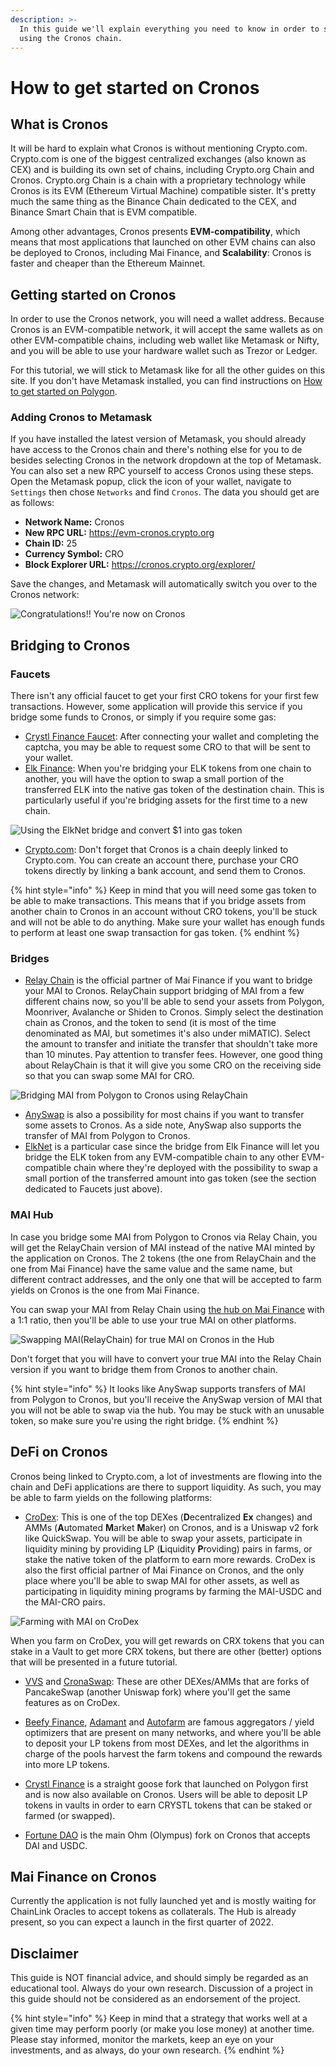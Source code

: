 ```yaml
---
description: >-
  In this guide we'll explain everything you need to know in order to start
  using the Cronos chain.
---
```


# How to get started on Cronos

## What is Cronos

It will be hard to explain what Cronos is without mentioning Crypto.com. Crypto.com is one of the biggest centralized exchanges (also known as CEX) and is building its own set of chains, including Crypto.org Chain and Cronos. Crypto.org Chain is a chain with a proprietary technology while Cronos is its EVM (Ethereum Virtual Machine) compatible sister. It's pretty much the same thing as the Binance Chain dedicated to the CEX, and Binance Smart Chain that is EVM compatible.

Among other advantages, Cronos presents **EVM-compatibility**, which means that most applications that launched on other EVM chains can also be deployed to Cronos, including Mai Finance, and **Scalability**: Cronos is faster and cheaper than the Ethereum Mainnet.

## Getting started on Cronos

In order to use the Cronos network, you will need a wallet address. Because Cronos is an EVM-compatible network, it will accept the same wallets as on other EVM-compatible chains, including web wallet like Metamask or Nifty, and you will be able to use your hardware wallet such as Trezor or Ledger.

For this tutorial, we will stick to Metamask like for all the other guides on this site. If you don't have Metamask installed, you can find instructions on [How to get started on Polygon](<../polygon-tutorials/how-to-get-started-on-polygon.md>).

### Adding Cronos to Metamask

If you have installed the latest version of Metamask, you should already have access to the Cronos chain and there's nothing else for you to de besides selecting Cronos in the network dropdown at the top of Metamask. You can also set a new RPC yourself to access Cronos using these steps. Open the Metamask popup, click the icon of your wallet, navigate to `Settings` then chose `Networks` and find `Cronos`. The data you should get are as follows:

* **Network Name:** Cronos
* **New RPC URL:** https://evm-cronos.crypto.org
* **Chain ID:** 25
* **Currency Symbol:** CRO
* **Block Explorer URL:** https://cronos.crypto.org/explorer/

Save the changes, and Metamask will automatically switch you over to the Cronos network:

![Congratulations!! You're now on Cronos](<../.gitbook/assets/Cronos-onboarding-1.png>)

## Bridging to Cronos

### Faucets

There isn't any official faucet to get your first CRO tokens for your first few transactions. However, some application will provide this service if you bridge some funds to Cronos, or simply if you require some gas:

* [Crystl Finance Faucet](https://cronos.crystl.finance/faucet): After connecting your wallet and completing the captcha, you may be able to request some CRO to that will be sent to your wallet.
* [Elk Finance](https://app.elk.finance/#/elknet): When you're bridging your ELK tokens from one chain to another, you will have the option to swap a small portion of the transferred ELK into the native gas token of the destination chain. This is particularly useful if you're bridging assets for the first time to a new chain.

![Using the ElkNet bridge and convert $1 into gas token](<../.gitbook/assets/Cronos-onboarding-2.png>)

* [Crypto.com](https://crypto.com/): Don't forget that Cronos is a chain deeply linked to Crypto.com. You can create an account there, purchase your CRO tokens directly by linking a bank account, and send them to Cronos.

{% hint style="info" %}
Keep in mind that you will need some gas token to be able to make transactions. This means that if you bridge assets from another chain to Cronos in an account without CRO tokens, you'll be stuck and will not be able to do anything. Make sure your wallet has enough funds to perform at least one swap transaction for gas token.
{% endhint %}

### Bridges

* [Relay Chain](https://app.relaychain.com/transfer#/) is the official partner of Mai Finance if you want to bridge your MAI to Cronos. RelayChain support bridging of MAI from a few different chains now, so you'll be able to send your assets from Polygon, Moonriver, Avalanche or Shiden to Cronos. Simply select the destination chain as Cronos, and the token to send (it is most of the time denominated as MAI, but sometimes it's also under miMATIC). Select the amount to transfer and initiate the transfer that shouldn't take more than 10 minutes. Pay attention to transfer fees. However, one good thing about RelayChain is that it will give you some CRO on the receiving side so that you can swap some MAI for CRO.

![Bridging MAI from Polygon to Cronos using RelayChain](<../.gitbook/assets/Cronos-onboarding-3.png>)

* [AnySwap](https://anyswap.exchange/#/router) is also a possibility for most chains if you want to transfer some assets to Cronos. As a side note, AnySwap also supports the transfer of MAI from Polygon to Cronos.
* [ElkNet](https://app.elk.finance/#/elknet) is a particular case since the bridge from Elk Finance will let you bridge the ELK token from any EVM-compatible chain to any other EVM-compatible chain where they're deployed with the possibility to swap a small portion of the transferred amount into gas token (see the section dedicated to Faucets just above).

### MAI Hub

In case you bridge some MAI from Polygon to Cronos via Relay Chain, you will get the RelayChain version of MAI instead of the native MAI minted by the application on Cronos. The 2 tokens (the one from RelayChain and the one from Mai Finance) have the same value and the same name, but different contract addresses, and the only one that will be accepted to farm yields on Cronos is the one from Mai Finance.

You can swap your MAI from Relay Chain using [the hub on Mai Finance](https://app.mai.finance/hub) with a 1:1 ratio, then you'll be able to use your true MAI on other platforms.

![Swapping MAI(RelayChain) for true MAI on Cronos in the Hub](<../.gitbook/assets/Cronos-onboarding-4.png>)

Don't forget that you will have to convert your true MAI into the Relay Chain version if you want to bridge them from Cronos to another chain.

{% hint style="info" %}
It looks like AnySwap supports transfers of MAI from Polygon to Cronos, but you'll receive the AnySwap version of MAI that you will not be able to swap via the hub. You may be stuck with an unusable token, so make sure you're using the right bridge.
{% endhint %}

## DeFi on Cronos

Cronos being linked to Crypto.com, a lot of investments are flowing into the chain and DeFi applications are there to support liquidity. As such, you may be able to farm yields on the following platforms:

* [CroDex](https://swap.crodex.app/#/swap): This is one of the top DEXes (**D**ecentralized **Ex** changes) and AMMs (**A**utomated **M**arket **M**aker) on Cronos, and is a Uniswap v2 fork like QuickSwap. You will be able to swap your assets, participate in liquidity mining by providing LP (**L**iquidity **P**roviding) pairs in farms, or stake the native token of the platform to earn more rewards. CroDex is also the first official partner of Mai Finance on Cronos, and the only place where you'll be able to swap MAI for other assets, as well as participating in liquidity mining programs by farming the MAI-USDC and the MAI-CRO pairs.

![Farming with MAI on CroDex](<../.gitbook/assets/Cronos-onboarding-5.png>)

When you farm on CroDex, you will get rewards on CRX tokens that you can stake in a Vault to get more CRX tokens, but there are other (better) options that will be presented in a future tutorial.

* [VVS](https://vvs.finance/) and [CronaSwap](https://app.cronaswap.org/): These are other DEXes/AMMs that are forks of PancakeSwap (another Uniswap fork) where you'll get the same features as on CroDex.

* [Beefy Finance](https://app.beefy.finance/#/cronos), [Adamant](https://adamant.finance/) and [Autofarm](https://autofarm.network/cronos/) are famous aggregators / yield optimizers that are present on many networks, and where you'll be able to deposit your LP tokens from most DEXes, and let the algorithms in charge of the pools harvest the farm tokens and compound the rewards into more LP tokens.

* [Crystl Finance](https://cronos.crystl.finance) is a straight goose fork that launched on Polygon first and is now also available on Cronos. Users will be able to deposit LP tokens in vaults in order to earn CRYSTL tokens that can be staked or farmed (or swapped).

* [Fortune DAO](https://www.fortunedao.com/#/) is the main Ohm (Olympus) fork on Cronos that accepts DAI and USDC.

## Mai Finance on Cronos

Currently the application is not fully launched yet and is mostly waiting for ChainLink Oracles to accept tokens as collaterals. The Hub is already present, so you can expect a launch in the first quarter of 2022.

## Disclaimer

This guide is NOT financial advice, and should simply be regarded as an educational tool. Always do your own research. Discussion of a project in this guide should not be considered as an endorsement of the project.

{% hint style="info" %}
Keep in mind that a strategy that works well at a given time may perform poorly (or make you lose money) at another time. Please stay informed, monitor the markets, keep an eye on your investments, and as always, do your own research.
{% endhint %}
